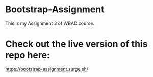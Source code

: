# Bootstrap-Assignment
This is my Assignment 3 of WBAD course.
# Check out the live version of this repo here:
https://bootstrap-assignment.surge.sh/
